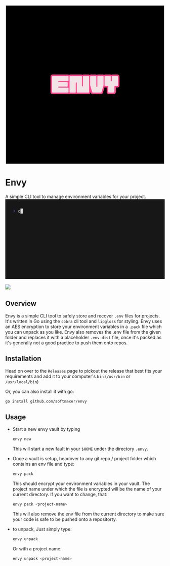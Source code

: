 <p align="center">
  <img src="./assets/logos/Envy.png"/>
</p>

# Envy
A simple CLI tool to manage environment variables for your project.
<img src="./assets/demo-asset.gif" alt="Made with VHS">

   <a href="https://vhs.charm.sh">
    <img src="https://stuff.charm.sh/vhs/badge.svg">
  </a>

## Overview
Envy is a simple CLI tool to safely store and recover `.env` files for projects. It's written in Go using the `cobra` cli tool and `lipgloss` for styling.
Envy uses an AES encryption to store your environment variables in a `.pack` file which you can unpack as you like. Envy also removes the .env file from the given folder and replaces it with a placeholder `.env-dist` file, once it's packed as it's generally not a good practice to push them onto repos.

## Installation

Head on over to the `Releases` page to pickout the release that best fits your requirements and add it to your computer's `bin` (`/usr/bin` or `/usr/local/bin`)

Or, you can also install it with go:
```sh
go install github.com/softmaxer/envy
```

## Usage
- Start a new envy vault by typing
  ```sh
  envy new
  ```
  This will start a new fault in your `$HOME` under the directory `.envy`.

- Once a vault is setup, headover to any git repo / project folder which contains an env file and type:
  ```sh
  envy pack
  ```
  This should encrypt your environment variables in your vault.
  The project name under which the file is encrypted will be the name of your current directory. If you want to change, that:
  ```sh
  envy pack <project-name>
  ```
  This will also remove the env file from the current directory to make sure your code is safe to be pushed onto a repositorty.
- to unpack, Just simply type:
  ```sh
  envy unpack
  ```
  Or with a project name:
  ```sh
  envy unpack <project-name>
  ```
